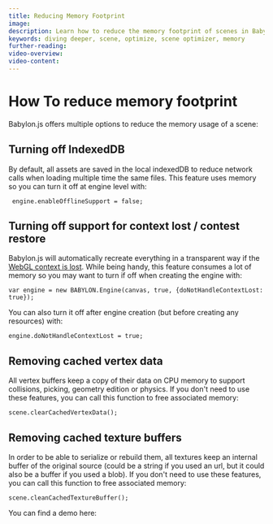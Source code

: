 ```yaml
---
title: Reducing Memory Footprint
image:
description: Learn how to reduce the memory footprint of scenes in Babylon.js.
keywords: diving deeper, scene, optimize, scene optimizer, memory
further-reading:
video-overview:
video-content:
---
```


# How To reduce memory footprint

Babylon.js offers multiple options to reduce the memory usage of a scene:

## Turning off IndexedDB

By default, all assets are saved in the local indexedDB to reduce network calls when loading multiple time the same files.
This feature uses memory so you can turn it off at engine level with:

```
 engine.enableOfflineSupport = false;
```

## Turning off support for context lost / contest restore

Babylon.js will automatically recreate everything in a transparent way if the [WebGL context is lost](/features/featuresDeepDive/scene/optimize_your_scene#handling-webgl-context-lost).
While being handy, this feature consumes a lot of memory so you may want to turn if off when creating the engine with:

```
var engine = new BABYLON.Engine(canvas, true, {doNotHandleContextLost: true});
```

You can also turn it off after engine creation (but before creating any resources) with:

```
engine.doNotHandleContextLost = true;
```

## Removing cached vertex data

All vertex buffers keep a copy of their data on CPU memory to support collisions, picking, geometry edition or physics.
If you don't need to use these features, you can call this function to free associated memory:

```
scene.clearCachedVertexData();
```

## Removing cached texture buffers

In order to be able to serialize or rebuild them, all textures keep an internal buffer of the original source (could be a string if you used an url, but it could also be a buffer if you used a blob).
If you don't need to use these features, you can call this function to free associated memory:

```
scene.cleanCachedTextureBuffer();
```

You can find a demo here: <Playground id="#AS54U8#1" title="Reducing Memory Footprint Example" description="Simple example showing how to reduce the memory footprint of a scene."/>
